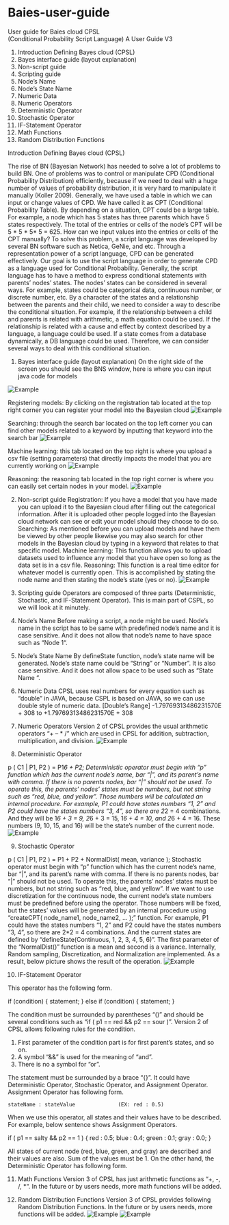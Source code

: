 # Baies-user-guide
User guide for Baies cloud
CPSL   
(Conditional Probability Script Language) A User Guide V3
1.	Introduction Defining Bayes cloud (CPSL)	
1.	Bayes interface guide (layout explanation)	
2.	Non-script guide	
3.	Scripting guide	
4.	Node’s Name	
5.	Node’s State Name	
6.	Numeric Data	
7.	Numeric Operators	
8.	Deterministic Operator	
9.	Stochastic Operator	
10.	IF-Statement Operator	
11.	Math Functions	
12.	Random Distribution Functions	

Introduction Defining Bayes cloud (CPSL)

The rise of BN (Bayesian Network) has needed to solve a lot of problems to build BN. One of problems was to control or manipulate CPD (Conditional Probability Distribution) efficiently, because if we need to deal with a huge number of values of probability distribution, it is very hard to manipulate it manually (Koller 2009). Generally, we have used a table in which we can input or change values of CPD. We have called it as CPT (Conditional Probability Table). By depending on a situation, CPT could be a large table. For example, a node which has 5 states has three parents which have 5 states respectively. The total of the entries or cells of the node’s CPT will be 5 * 5 * 5* 5 = 625. How can we input values into the entries or cells of the CPT manually? 
To solve this problem, a script language was developed by several BN software such as Netica, GeNie, and etc. Through a representation power of a script language, CPD can be generated effectively. Our goal is to use the script language in order to generate CPD as a language used for Conditional Probability. Generally, the script language has to have a method to express conditional statements with parents’ nodes’ states. The nodes’ states can be considered in several ways. For example, states could be categorical data, continuous number, or discrete number, etc. By a character of the states and a relationship between the parents and their child, we need to consider a way to describe the conditional situation. For example, if the relationship between a child and parents is related with arithmetic, a math equation could be used. If the relationship is related with a cause and effect by context described by a language, a language could be used. If a state comes from a database dynamically, a DB language could be used.  Therefore, we can consider several ways to deal with this conditional situation.      
1.	Bayes interface guide (layout explanation)
On the right side of the screen you should see the BNS window, here is where you can input java code for models

![Example](https://github.com/Tim0baies/Baies-user-guide/blob/master/BG1.PNG)

Registering models: By clicking on the registration tab located at the top right corner you can register your model into the Bayesian cloud
![Example](https://github.com/Tim0baies/Baies-user-guide/blob/master/BG2.PNG)
 
Searching: through the search bar located on the top left corner you can find other models related to a keyword by inputting that keyword into the search bar
 ![Example](https://github.com/Tim0baies/Baies-user-guide/blob/master/BG3.PNG)
 
Machine learning: this tab located on the top right is where you upload a csv file (setting parameters) that directly impacts the model that you are currently working on
![Example](https://github.com/Tim0baies/Baies-user-guide/blob/master/BG4.PNG)
 
Reasoning: the reasoning tab located in the top right corner is where you can easily set certain nodes in your model. 
 ![Example](https://github.com/Tim0baies/Baies-user-guide/blob/master/BG5.PNG)
 
2.	Non-script guide
Registration: If you have a model that you have made you can upload it to the Bayesian cloud after filling out the categorical information. After it is uploaded other people logged into the Bayesian cloud network can see or edit your model should they choose to do so. 
Searching: As mentioned before you can upload models and have them be viewed by other people likewise you may also search for other models in the Bayesian cloud by typing in a keyword that relates to that specific model.
Machine learning: This function allows you to upload datasets used to influence any model that you have open so long as the data set is in a csv file.
Reasoning: This function is a real time editor for whatever model is currently open. This is accomplished by stating the node name and then stating the node’s state (yes or no).
![Example](https://github.com/Tim0baies/Baies-user-guide/blob/master/BG6.PNG)

3.	Scripting guide
Operators are composed of three parts (Deterministic, Stochastic, and IF-Statement Operator). This is main part of CSPL, so we will look at it minutely. 


4.	Node’s Name 
Before making a script, a node might be used. Node’s name in the script has to be same with predefined node’s name and it is case sensitive. And it does not allow that node’s name to have space such as “Node 1“.

5.	Node’s State Name
By defineState function, node’s state name will be generated. Node’s state name could be “String” or “Number”. It is also case sensitive. And it does not allow space to be used such as “State Name “. 

6.	Numeric Data 
CPSL uses real numbers for every equation such as “double” in JAVA, because CSPL is based on JAVA, so we can use double style of numeric data. 
 [Double’s Range] -1.79769313486231570E + 308 to +1.79769313486231570E + 308

7.	Numeric Operators
Version 2 of CPSL provides the usual arithmetic operators “+ – * /” which are used in CPSL for addition, subtraction, multiplication, and division. 
![Example](https://github.com/Tim0baies/Baies-user-guide/blob/master/BG7.PNG)

8.	Deterministic Operator

p ( C1 | P1, P2 ) = P1*6 + P2;
Deterministic operator must begin with “p” function which has the current node’s name, bar “|”, and its parent’s name with comma. If there is no parents nodes, bar “|” should not be used. To operate this, the parents’ nodes’ states must be numbers, but not string such as “red, blue, and yellow”. Those numbers will be calculated an internal procedure. For example, P1 could have states numbers “1, 2” and P2 could have the states numbers “3, 4”, so there are 2*2 = 4 combinations. And they will be 1*6 + 3 = 9, 2*6 + 3 = 15, 1*6 + 4 = 10, and 2*6 + 4 = 16. These numbers (9, 10, 15, and 16) will be the state’s number of the current node. 
	![Example](https://github.com/Tim0baies/Baies-user-guide/blob/master/BG8.PNG)

 
9.	Stochastic Operator

p ( C1 | P1, P2 ) = P1 + P2 + NormalDist( mean,  variance );
Stochastic operator must begin with “p” function which has the current node’s name, bar “|”, and its parent’s name with comma. If there is no parents nodes, bar “|” should not be used. To operate this, the parents’ nodes’ states must be numbers, but not string such as “red, blue, and yellow”. 
If we want to use discretization for the continuous node, the current node’s state numbers must be predefined before using the operator. Those numbers will be fixed, but the states’ values will be generated by an internal procedure using “createCPT( node_name1, node_name2, … );” function. For example, P1 could have the states numbers “1, 2” and P2 could have the states numbers “3, 4”, so there are 2*2 = 4 combinations. And the current states are defined by “defineState(Continuous, 1, 2, 3, 4, 5, 6)”. The first parameter of the “NormalDist()” function is a mean and second is a variance. Internally, Random sampling, Discretization, and Normalization are implemented. As a result, below picture shows the result of the operation. 
![Example](https://github.com/Tim0baies/Baies-user-guide/blob/master/BG9.PNG)


10.	IF-Statement Operator

This operator has the following form.

if (condition) { statement; }
else if (condition) { statement; } 

The condition must be surrounded by parentheses “()” and should be several conditions such as “if ( p1 == red && p2 == sour )”. Version 2 of CPSL allows following rules for the condition. 

1.	First parameter of the condition part is for first parent’s states, and so on. 
2.	A symbol “&&” is used for the meaning of “and”.
3.	There is no a symbol for “or”. 


The statement must be surrounded by a brace “{}”. It could have Deterministic Operator, Stochastic Operator, and Assignment Operator. Assignment Operator has following form.

	stateName : stateValue				(EX: red : 0.5)

When we use this operator, all states and their values have to be described. For example, below sentence shows Assignment Operators.

if ( p1 == salty && p2 == 1 ) { red : 0.5; blue : 0.4; green : 0.1; gray : 0.0; }

All states of current node (red, blue, green, and gray) are described and their values are also. Sum of the values must be 1. On the other hand, the Deterministic Operator has following form. 


11.	Math Functions
Version 3 of CPSL has just arithmetic functions as “+, -, /, *“. In the future or by users needs, more math functions will be added.

12.	Random Distribution Functions
Version 3 of CPSL provides following Random Distribution Functions. In the future or by users needs, more functions will be added.
![Example](https://github.com/Tim0baies/Baies-user-guide/blob/master/BG10.PNG)
![Example](https://github.com/Tim0baies/Baies-user-guide/blob/master/BG11.PNG)








